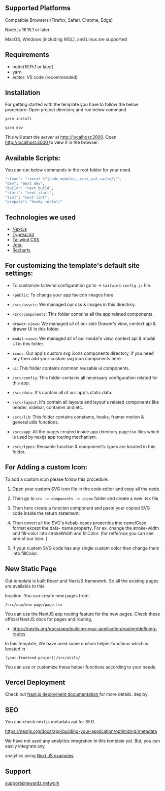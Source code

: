 ## Supported Platforms

Compatible Browsers (Firefox, Safari, Chrome, Edge)

Node.js 16.15.1 or later

MacOS, Windows (including WSL), and Linux are supported

## Requirements

- node(16.15.1 or later)
- yarn
- editor: VS code (recommended)

## Installation

For getting started with the template you have to follow the below procedure: Open project directory and run below command.

```sh
yarn install

yarn dev
```

This will start the server at [http://localhost:3000](http://localhost:3000/). Open [http://localhost:3000](http://localhost:3000/)[ ](http://localhost:3000/)to view it in the browser.

## Available Scripts:

You can run below commands in the root folder for your need.

```sh
"clean": "rimraf \"{node_modules,.next,out.cache}\"",
"dev": "next dev",
"build": "next build",
"start": "next start",
"lint": "next lint",
"prepare": "husky install"
```

## Technologies we used

- [NextJs](https://nextjs.org/)
- [Typescript](https://www.typescriptlang.org/)
- [Tailwind](https://tailwindcss.com/)[ ](https://tailwindcss.com/)[CSS](https://tailwindcss.com/)
- [Jotai](https://jotai.org/)
- [Recharts](https://recharts.org/)

## For customizing the template's default site settings:

- To customize tailwind configuration go to -> `tailwind.config.js` file.

- `/public`: To change your app favicon images here.

- `/src/assets`: We managed our css & images in this directory.

- `/src/components`: This folder contains all the app related components.

- `drawer-views`: We managed all of our side Drawer's view, context api & drawer UI in
  this folder.

- `modal-views`: We managed all of our modal's view, context api & modal UI in this
  folder.

- `icons`: Our app's custom svg icons components directory, if you need any then add
  your custom svg icon components here.

- `ui`: This folder contains common reusable ui components.

- `/src/config`: This folder contains all necessary configuration related for this app.

- `/src/data`: It's contain all of our app's static data.

- `/src/layout`: It's contain all layouts and layout's related components like header,
  sidebar, container and etc.

- `/src/lib`: This folder contains constants, hooks, framer motion & general utils
  functions.

- `/src/app`: All the pages created inside app directory page.tsx files which is used by nextjs app routing mechanism.

- `/src/types`: Reusable function & component's types are located in this folder.

## For Adding a custom Icon:

To add a custom icon please follow this procedure.

1.  Open your custom SVG icon file in the code editor and copy all the code.

2.  Then go to `src -> components -> icons` folder and create a new .tsx file.

3.  Then here create a function component and paste your copied SVG code inside the return
    statement.

4.  Then covert all the SVG's kebab-cases properties into camelCase format except the data-
    name property. For ex. change the stroke-width and fill-color into strokeWidth and fillColor.
    (for reffernce you can see one of our icon. )

5.  If your custom SVG code has any single custom color then change them into fillColor.

## New Static Page

Out template is built React and NextJS framework. So all the existing pages are available to this

location. You can create new pages from:

`/src/app/new-page/page.tsx`

You can use the NextJS app routing feature for the new pages. Check these official NextJS docs for
pages and routing,

- <https://nextjs.org/docs/app/building-your-application/routing/defining-routes>

In this template, We have used some custom helper functions which is located in

`[your-frontend-project]/src/utils/`

You can use or customize these helper functions according to your needs.

## Vercel Deployment

Check out [Next.js](https://nextjs.org/docs/deployment)[ ](https://nextjs.org/docs/deployment)[deployment](https://nextjs.org/docs/deployment)[ ](https://nextjs.org/docs/deployment)[documentation](https://nextjs.org/docs/deployment)[ ](https://nextjs.org/docs/deployment)for more details. deploy

## SEO

You can check next js metadata api for SEO

<https://nextjs.org/docs/app/building-your-application/optimizing/metadata>

We have not used any analytics integration in this template yet. But, you can easily integrate any

analytics using [Next](https://github.com/vercel/next.js/tree/canary/examples)[ ](https://github.com/vercel/next.js/tree/canary/examples)[JS](https://github.com/vercel/next.js/tree/canary/examples)[ ](https://github.com/vercel/next.js/tree/canary/examples)[examples](https://github.com/vercel/next.js/tree/canary/examples).

## Support

support@rewardz.network